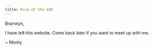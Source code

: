```yaml
---
title: Rise of the GOO
---
```

Branwyn,

I have left this website. Come back later if you want to meet up with me.

~ Monty
